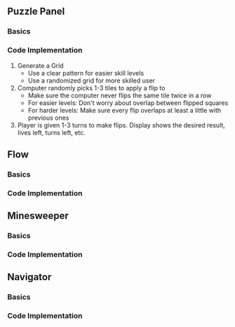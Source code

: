 ## Puzzle Panel
### Basics
### Code Implementation
1. Generate a Grid
   * Use a clear pattern for easier skill levels
   * Use a randomized grid for more skilled user
2. Computer randomly picks 1-3 tiles to apply a flip to
   * Make sure the computer never flips the same tile twice in a row
   * For easier levels: Don't worry about overlap between flipped squares
   * For harder levels: Make sure every flip overlaps at least a little with previous ones
3. Player is given 1-3 turns to make flips. Display shows the desired result, lives left, turns left, etc.
## Flow
### Basics
### Code Implementation
## Minesweeper
### Basics
### Code Implementation
## Navigator
### Basics
### Code Implementation
